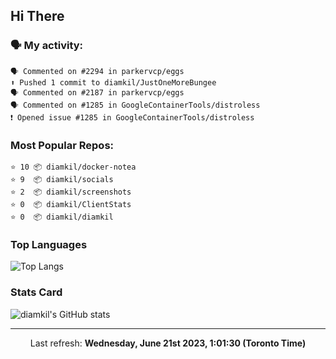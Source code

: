 ## Hi There

### 🗣 My activity:

```
🗣 Commented on #2294 in parkervcp/eggs
⬆️ Pushed 1 commit to diamkil/JustOneMoreBungee
🗣 Commented on #2187 in parkervcp/eggs
🗣 Commented on #1285 in GoogleContainerTools/distroless
❗️ Opened issue #1285 in GoogleContainerTools/distroless
```

### Most Popular Repos:

```
⭐️ 10 📦 diamkil/docker-notea
⭐️ 9  📦 diamkil/socials
⭐️ 2  📦 diamkil/screenshots
⭐️ 0  📦 diamkil/ClientStats
⭐️ 0  📦 diamkil/diamkil
```

### Top Languages

![Top Langs](https://github-readme-stats.vercel.app/api/top-langs/?username=diamkil&layout=compact&langs_count=10)

### Stats Card

![diamkil's GitHub stats](https://github-readme-stats.vercel.app/api?username=diamkil&count_private=true&show_icons=true)

---

<p align="center">
  Last refresh: 
  <b>Wednesday, June 21st 2023, 1:01:30 (Toronto Time)</b>
</p>
